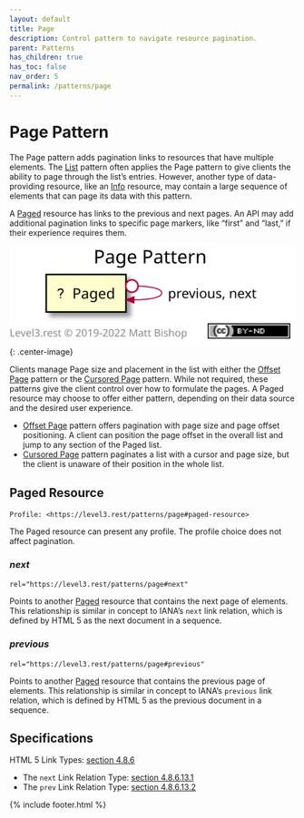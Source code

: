 ```yaml
---
layout: default
title: Page
description: Control pattern to navigate resource pagination.
parent: Patterns
has_children: true
has_toc: false
nav_order: 5
permalink: /patterns/page
---
```

# Page Pattern

The Page pattern adds pagination links to resources that have multiple elements. The [List](list.md) pattern often applies the Page pattern to give clients the ability to page through the list’s entries. However, another type of data-providing resource, like an [Info](../profiles/info.md) resource, may contain a large sequence of elements that can page its data with this pattern.

A [Paged](#paged-resource) resource has links to the previous and next pages. An API may add additional pagination links to specific page markers, like “first” and “last,” if their experience requires them.

![](page/relations.svg){: .center-image}

Clients manage Page size and placement in the list with either the [Offset Page](page/offset.md) pattern or the [Cursored Page](page/cursor.md) pattern. While not required, these patterns give the client control over how to formulate the pages. A Paged resource may choose to offer either pattern, depending on their data source and the desired user experience.

- [Offset Page](page/offset.md) pattern offers pagination with page size and page offset positioning. A client can position the page offset in the overall list and jump to any section of the Paged list.
- [Cursored Page](page/cursor.md) pattern paginates a list with a cursor and page size, but the client is unaware of their position in the whole list.

## Paged Resource

```
Profile: <https://level3.rest/patterns/page#paged-resource>
```

The Paged resource can present any profile. The profile choice does not affect pagination.

### *next*

```
rel="https://level3.rest/patterns/page#next"
```

Points to another [Paged](#paged-resource) resource that contains the next page of elements. This relationship is similar in concept to IANA’s `next` link relation, which is defined by HTML 5 as the next document in a sequence.

### *previous*

```
rel="https://level3.rest/patterns/page#previous"
```

Points to another [Paged](#paged-resource) resource that contains the previous page of elements. This relationship is similar in concept to IANA’s `previous` link relation, which is defined by HTML 5 as the previous document in a sequence.

## Specifications

HTML 5 Link Types: [section 4.8.6](https://www.w3.org/TR/html5/links.html#sec-link-types)

- The `next` Link Relation Type: [section 4.8.6.13.1](https://www.w3.org/TR/html5/links.html#link-type-next)
- The `prev` Link Relation Type: [section 4.8.6.13.2](https://www.w3.org/TR/html5/links.html#link-type-prev)

{% include footer.html %}
